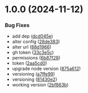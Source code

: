 # 1.0.0 (2024-11-12)


### Bug Fixes

* add dep ([dcd045e](https://github.com/benjaminlai/aus-locations/commit/dcd045e7f10f89180b450b7c23a6f4f6ef0a3931))
* alter config ([28de383](https://github.com/benjaminlai/aus-locations/commit/28de383d02841e22101961cd801bb0a10972e1f2))
* alter url ([88d1966](https://github.com/benjaminlai/aus-locations/commit/88d196634f5ea307fdc98e595c5629a650d4b085))
* gh token ([33c3e5c](https://github.com/benjaminlai/aus-locations/commit/33c3e5c1df63cfbdaf466349c8ef12f9449d5d87))
* permissions ([6b87f28](https://github.com/benjaminlai/aus-locations/commit/6b87f28c908d4858920ef0455ea683982ea62d22))
* token ([2aa5cd0](https://github.com/benjaminlai/aus-locations/commit/2aa5cd0223c2bc540a0d9eeeff3bd19e3e9561cd))
* upgrade node version ([875a612](https://github.com/benjaminlai/aus-locations/commit/875a612316dc856cd441fd8133852c79b82d917a))
* versioning ([a7ffe99](https://github.com/benjaminlai/aus-locations/commit/a7ffe99f34e43e23cc97a9df801452e20dc6f47e))
* versioning ([81430e2](https://github.com/benjaminlai/aus-locations/commit/81430e21fae903e9ea584e5e65d9c2d40d5671d7))
* working version ([2bf863b](https://github.com/benjaminlai/aus-locations/commit/2bf863b4aefc56799d9f1c6a8491b39e6b36983d))
